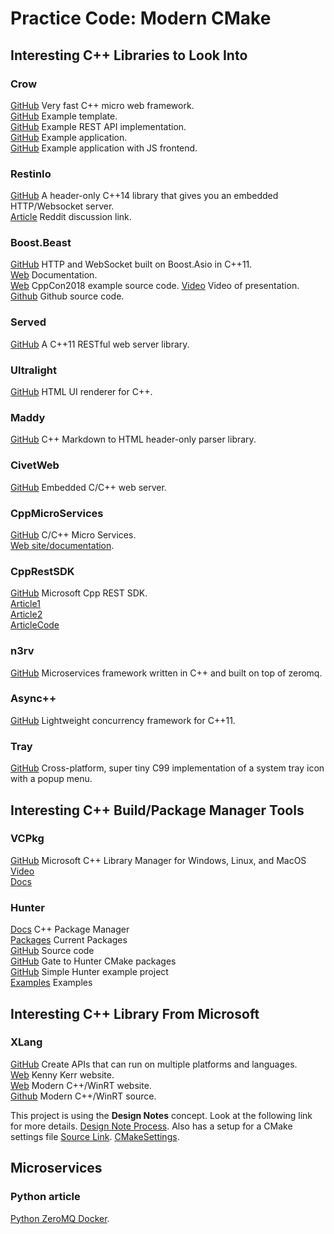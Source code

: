 # Practice Code: Modern CMake

## Interesting C++ Libraries to Look Into
### Crow
[GitHub](https://github.com/ipkn/crow) Very fast C++ micro web framework.<br/>
[GitHub](https://github.com/jolks/crow-template) Example template.<br/>
[GitHub](https://github.com/ssaket/cgal-crow) Example REST API implementation.<br/>
[GitHub](https://github.com/bpdesilva/CppWebServer) Example application.<br/>
[GitHub](https://github.com/micwypych/wd-cpp) Example application with JS frontend.

### RestinIo
[GitHub](https://github.com/Stiffstream/restinio) A header-only C++14 library that gives you an embedded HTTP/Websocket server.<br/>
[Article](https://www.reddit.com/r/cpp/comments/7mb4iw/transitioning_from_a_nodejs_heavy_backend_to_c/) Reddit discussion link.

### Boost.Beast
[GitHub](https://github.com/boostorg/beast) HTTP and WebSocket built on Boost.Asio in C++11.<br/>
[Web](http://www.boost.org/libs/beast) Documentation.<br/>
[Web](https://www.boost.org/doc/libs/1_69_0/libs/beast/example/cppcon2018/) CppCon2018 example source code.
[Video](https://youtu.be/7FQwAjELMek) Video of presentation.
[Github](https://github.com/vinniefalco/CppCon2018) Github source code.

### Served
[GitHub](https://github.com/meltwater/served) A C++11 RESTful web server library.

### Ultralight
[GitHub](https://github.com/ultralight-ux/ultralight) HTML UI renderer for C++.

### Maddy
[GitHub](https://github.com/progsource/maddy) C++ Markdown to HTML header-only parser library.

### CivetWeb
[GitHub](https://github.com/civetweb/civetweb) Embedded C/C++ web server.

### CppMicroServices
[GitHub](https://github.com/CppMicroServices/CppMicroServices) C/C++ Micro Services.<br/>
[Web site/documentation](http://cppmicroservices.org/).

### CppRestSDK
[GitHub](https://github.com/Microsoft/cpprestsdk) Microsoft Cpp REST SDK.<br/>
[Article1](https://medium.com/audelabs/modern-c-micro-service-implementation-rest-api-b499ffeaf898)<br/>
[Article2](https://medium.com/audelabs/modern-c-micro-serivce-rest-api-part-ii-7be067440ca8)<br/>
[ArticleCode](https://github.com/ivanmejiarocha/micro-service)

### n3rv
[GitHub](https://github.com/n3rvcpp/n3rv) Microservices framework written in C++ and built on top of zeromq.

### Async++
[GitHub](https://github.com/Amanieu/asyncplusplus) Lightweight concurrency framework for C++11.

### Tray
[GitHub](https://github.com/zserge/tray) Cross-platform, super tiny C99 implementation of a system tray icon with a popup menu.


## Interesting C++ Build/Package Manager Tools
### VCPkg
[GitHub](https://github.com/Microsoft/vcpkg) Microsoft C++ Library Manager for Windows, Linux, and MacOS<br/>
[Video](https://github.com/Microsoft/vcpkg)<br/>
[Docs](https://vcpkg.readthedocs.io/en/latest/)

### Hunter
[Docs](https://docs.hunter.sh/en/latest/index.html) C++ Package Manager<br/>
[Packages](https://docs.hunter.sh/en/latest/packages.html) Current Packages<br/>
[GitHub](https://github.com/ruslo/hunter) Source code<br/>
[GitHub](https://github.com/hunter-packages/gate) Gate to Hunter CMake packages<br/>
[GitHub](https://github.com/forexample/hunter-simple) Simple Hunter example project<br/>
[Examples](https://github.com/ruslo/hunter/tree/master/examples) Examples


## Interesting C++ Library From Microsoft
### XLang
[GitHub](https://github.com/Microsoft/xlang) Create APIs that can run on multiple platforms and languages.<br/>
[Web](https://kennykerr.ca/) Kenny Kerr website.<br/>
[Web](https://moderncpp.com/) Modern C++/WinRT website.<br/>
[Github](https://github.com/kennykerr/cppwinrt) Modern C++/WinRT source.

This project is using the **Design Notes** concept.  Look at the following link for more details.
[Design Note Process](https://github.com/Microsoft/xlang/blob/master/design_notes/XDN00%20-%20Design%20Note%20Process.md).
Also has a setup for a CMake settings file [Source Link](https://github.com/Microsoft/xlang/tree/master/src).
[CMakeSettings](https://github.com/Microsoft/CmakeSettings).


## Microservices
### Python article
[Python ZeroMQ Docker](https://blog.apcelent.com/how-to-setup-microservices-python-zeromq-docker-example.html).